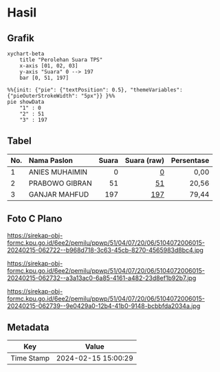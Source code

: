 # Hasil

## Grafik

```mermaid
xychart-beta
    title "Perolehan Suara TPS"
    x-axis [01, 02, 03]
    y-axis "Suara" 0 --> 197
    bar [0, 51, 197]
```

```mermaid
%%{init: {"pie": {"textPosition": 0.5}, "themeVariables": {"pieOuterStrokeWidth": "5px"}} }%%
pie showData
    "1" : 0
    "2" : 51
    "3" : 197
```

## Tabel

| No. | Nama Paslon    | Suara | Suara (raw) | Persentase |
|:--- |:-------------- | -----:| -----------:| ----------:|
| 1   | ANIES MUHAIMIN | 0     | [0][p-1]    | 0,00       |
| 2   | PRABOWO GIBRAN | 51    | [51][p-2]   | 20,56      |
| 3   | GANJAR MAHFUD  | 197   | [197][p-3]  | 79,44      |


[p-1]: https://github.com/gigit-pemilu/pemilu-2024-51-bali/blob/main/pilpres/hitung-suara/sub/51-bali/sub/04-gianyar/sub/07-payangan/sub/2006-kerta/sub/015-tps/sub/paslon-1.txt
[p-2]: https://github.com/gigit-pemilu/pemilu-2024-51-bali/blob/main/pilpres/hitung-suara/sub/51-bali/sub/04-gianyar/sub/07-payangan/sub/2006-kerta/sub/015-tps/sub/paslon-2.txt
[p-3]: https://github.com/gigit-pemilu/pemilu-2024-51-bali/blob/main/pilpres/hitung-suara/sub/51-bali/sub/04-gianyar/sub/07-payangan/sub/2006-kerta/sub/015-tps/sub/paslon-3.txt

## Foto C Plano

https://sirekap-obj-formc.kpu.go.id/6ee2/pemilu/ppwp/51/04/07/20/06/5104072006015-20240215-062722--b968d718-3c63-45cb-8270-4565983d8bc4.jpg

https://sirekap-obj-formc.kpu.go.id/6ee2/pemilu/ppwp/51/04/07/20/06/5104072006015-20240215-062732--a3a13ac0-6a85-4161-a482-23d8ef1b92b7.jpg

https://sirekap-obj-formc.kpu.go.id/6ee2/pemilu/ppwp/51/04/07/20/06/5104072006015-20240215-062739--9e0429a0-12b4-41b0-9148-bcbbfda2034a.jpg


## Metadata

| Key        | Value               |
| ---------- | ------------------- |
| Time Stamp | 2024-02-15 15:00:29 |



